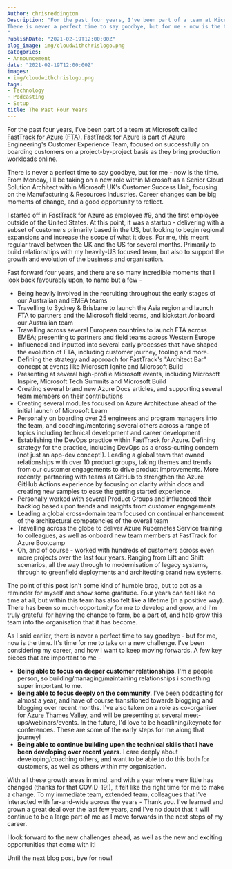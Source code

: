 ```yaml
---
Author: chrisreddington
Description: "For the past four years, I've been part of a team at Microsoft called FastTrack for Azure. FastTrack for Azure is part of Azure Engineering's Customer Experience Team, focused on successfully on boarding customers on a project-by-project basis as they bring production workloads online. 
There is never a perfect time to say goodbye, but for me - now is the time. From Monday, I'll be taking on a new role within Microsoft as a Senior Cloud Solution Architect within Microsoft UK's Customer Success Unit, focusing on the Manufacturing & Resources Industries. Career changes can be big moments of change, and a good opportunity to reflect. 
"
PublishDate: "2021-02-19T12:00:00Z"
blog_image: img/cloudwithchrislogo.png
categories:
- Announcement
date: "2021-02-19T12:00:00Z"
images:
- img/cloudwithchrislogo.png
tags:
- Technology
- Podcasting
- Setup
title: The Past Four Years
---
```

For the past four years, I've been part of a team at Microsoft called [FastTrack for Azure (FTA)](https://azure.microsoft.com/en-gb/programs/azure-fasttrack/). FastTrack for Azure is part of Azure Engineering's Customer Experience Team, focused on successfully on boarding customers on a project-by-project basis as they bring production workloads online.

There is never a perfect time to say goodbye, but for me - now is the time. From Monday, I'll be taking on a new role within Microsoft as a Senior Cloud Solution Architect within Microsoft UK's Customer Success Unit, focusing on the Manufacturing & Resources Industries. Career changes can be big moments of change, and a good opportunity to reflect. 

I started off in FastTrack for Azure as employee #9, and the first employee outside of the United States. At this point, it was a startup - delivering with a subset of customers primarily based in the US, but looking to begin regional expansions and increase the scope of what it does. For me, this meant regular travel between the UK and the US for several months. Primarily to build relationships with my heavily-US focused team, but also to support the growth and evolution of the business and organisation. 

Fast forward four years, and there are so many incredible moments that I look back favourably upon, to name but a few - 
* Being heavily involved in the recruiting throughout the early stages of our Australian and EMEA teams 
* Travelling to Sydney & Brisbane to launch the Asia region and launch FTA to partners and the Microsoft field teams, and kickstart /onboard our Australian team 
* Travelling across several European countries to launch FTA across EMEA; presenting to partners and field teams across Western Europe 
* Influenced and inputted into several early processes that have shaped the evolution of FTA, including customer journey, tooling and more. 
* Defining the strategy and approach for FastTrack's "Architect Bar" concept at events like Microsoft Ignite and Microsoft Build 
* Presenting at several high-profile Microsoft events, including Microsoft Inspire, Microsoft Tech Summits and Microsoft Build 
* Creating several brand new Azure Docs articles, and supporting several team members on their contributions 
* Creating several modules focused on Azure Architecture ahead of the initial launch of Microsoft Learn 
* Personally on boarding over 25 engineers and program managers into the team, and coaching/mentoring several others across a range of topics including technical development and career development 
* Establishing the DevOps practice within FastTrack for Azure. Defining strategy for the practice, including DevOps as a cross-cutting concern (not just an app-dev concept!). Leading a global team that owned relationships with over 10 product groups, taking themes and trends from our customer engagements to drive product improvements. More recently, partnering with teams at GitHub to strengthen the Azure GitHub Actions experience by focusing on clarity within docs and creating new samples to ease the getting started experience. 
* Personally worked with several Product Groups and influenced their backlog based upon trends and insights from customer engagements 
* Leading a global cross-domain team focused on continual enhancement of the architectural competencies of the overall team 
* Travelling across the globe to deliver Azure Kubernetes Service training to colleagues, as well as onboard new team members at FastTrack for Azure Bootcamp 
* Oh, and of course - worked with hundreds of customers across even more projects over the last four years. Ranging from Lift and Shift scenarios, all the way through to modernisation of legacy systems, through to greenfield deployments and architecting brand new systems. 

The point of this post isn't some kind of humble brag, but to act as a reminder for myself and show some gratitude. Four years can feel like no time at all, but within this team has also felt like a lifetime (in a positive way). There has been so much opportunity for me to develop and grow, and I'm truly grateful for having the chance to form, be a part of, and help grow this team into the organisation that it has become. 

As I said earlier, there is never a perfect time to say goodbye - but for me, now is the time. It's time for me to take on a new challenge. I've been considering my career, and how I want to keep moving forwards. A few key pieces that are important to me - 
* **Being able to focus on deeper customer relationships**. I'm a people person, so building/managing/maintaining relationships i something super important to me. 
* **Being able to focus deeply on the community**. I've been podcasting for almost a year, and have of course transitioned towards blogging and blogging over recent months. I've also taken on a role as co-organiser for [Azure Thames Valley](https://www.azurethamesvalley.com), and will be presenting at several meet-ups/webinars/events. In the future, I'd love to be headlining/keynote for conferences. These are some of the early steps for me along that journey! 
* **Being able to continue building upon the technical skills that I have been developing over recent years**. I care deeply about developing/coaching others, and want to be able to do this both for customers, as well as others within my organisation. 

With all these growth areas in mind, and with a year where very little has changed (thanks for that COVID-19!), it felt like the right time for me to make a change. To my immediate team, extended team, colleagues that I've interacted with far-and-wide across the years - Thank you. I've learned and grown a great deal over the last few years, and I've no doubt that it will continue to be a large part of me as I move forwards in the next steps of my career. 

I look forward to the new challenges ahead, as well as the new and exciting opportunities that come with it! 

Until the next blog post, bye for now!